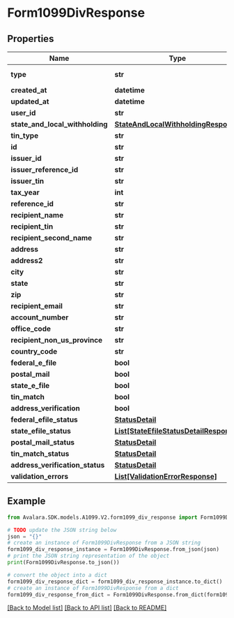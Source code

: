 # Form1099DivResponse


## Properties

Name | Type | Description | Notes
------------ | ------------- | ------------- | -------------
**type** | **str** |  | [optional] [readonly] 
**created_at** | **datetime** |  | [optional] 
**updated_at** | **datetime** |  | [optional] 
**user_id** | **str** |  | [optional] 
**state_and_local_withholding** | [**StateAndLocalWithholdingResponse**](StateAndLocalWithholdingResponse.md) |  | [optional] 
**tin_type** | **str** |  | [optional] 
**id** | **str** |  | [optional] 
**issuer_id** | **str** |  | [optional] 
**issuer_reference_id** | **str** |  | [optional] 
**issuer_tin** | **str** |  | [optional] 
**tax_year** | **int** |  | [optional] 
**reference_id** | **str** |  | [optional] 
**recipient_name** | **str** |  | [optional] 
**recipient_tin** | **str** |  | [optional] 
**recipient_second_name** | **str** |  | [optional] 
**address** | **str** |  | [optional] 
**address2** | **str** |  | [optional] 
**city** | **str** |  | [optional] 
**state** | **str** |  | [optional] 
**zip** | **str** |  | [optional] 
**recipient_email** | **str** |  | [optional] 
**account_number** | **str** |  | [optional] 
**office_code** | **str** |  | [optional] 
**recipient_non_us_province** | **str** |  | [optional] 
**country_code** | **str** |  | [optional] 
**federal_e_file** | **bool** |  | [optional] 
**postal_mail** | **bool** |  | [optional] 
**state_e_file** | **bool** |  | [optional] 
**tin_match** | **bool** |  | [optional] 
**address_verification** | **bool** |  | [optional] 
**federal_efile_status** | [**StatusDetail**](StatusDetail.md) |  | [optional] 
**state_efile_status** | [**List[StateEfileStatusDetailResponse]**](StateEfileStatusDetailResponse.md) |  | [optional] 
**postal_mail_status** | [**StatusDetail**](StatusDetail.md) |  | [optional] 
**tin_match_status** | [**StatusDetail**](StatusDetail.md) |  | [optional] 
**address_verification_status** | [**StatusDetail**](StatusDetail.md) |  | [optional] 
**validation_errors** | [**List[ValidationErrorResponse]**](ValidationErrorResponse.md) |  | [optional] 

## Example

```python
from Avalara.SDK.models.A1099.V2.form1099_div_response import Form1099DivResponse

# TODO update the JSON string below
json = "{}"
# create an instance of Form1099DivResponse from a JSON string
form1099_div_response_instance = Form1099DivResponse.from_json(json)
# print the JSON string representation of the object
print(Form1099DivResponse.to_json())

# convert the object into a dict
form1099_div_response_dict = form1099_div_response_instance.to_dict()
# create an instance of Form1099DivResponse from a dict
form1099_div_response_from_dict = Form1099DivResponse.from_dict(form1099_div_response_dict)
```
[[Back to Model list]](../README.md#documentation-for-models) [[Back to API list]](../README.md#documentation-for-api-endpoints) [[Back to README]](../README.md)


